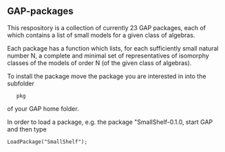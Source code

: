 ## GAP-packages

This respository is a collection of currently 23 GAP packages, 
each of which contains a list of small models for a given class of algebras.

Each package has a function which lists, for each sufficiently small natural number N, 
a complete and minimal set of representatives of isomorphy classes of the models of order N
(of the given class of algebras).
 
To install the package move the package you are interested in into the subfolder 
         
       pkg

of your GAP home folder.

In order to load a package, e.g. the package "SmallShelf-0.1.0, start GAP and then type

	LoadPackage("SmallShelf"); 
 
